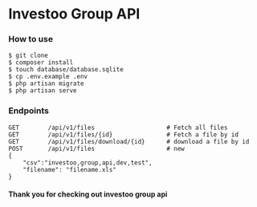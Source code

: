 # Investoo Group API

### How to use
```
$ git clone
$ composer install
$ touch database/database.sqlite
$ cp .env.example .env
$ php artisan migrate
$ php artisan serve
```

### Endpoints
```
GET        /api/v1/files                    # Fetch all files
GET        /api/v1/files/{id}               # Fetch a file by id
GET        /api/v1/files/download/{id}      # download a file by id
POST       /api/v1/files                    # new
{
    "csv":"investoo,group,api,dev,test",
    "filename": "filename.xls"
}
```

#### Thank you for checking out investoo group api

